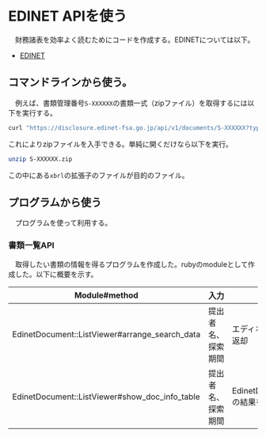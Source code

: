 # EDINET APIを使う
　財務諸表を効率よく読むためにコードを作成する。EDINETについては以下。

- [EDINET](https://disclosure2dl.edinet-fsa.go.jp/guide/static/disclosure/WZEK0110.html)

## コマンドラインから使う。
　例えば、書類管理番号`S-XXXXXX`の書類一式（zipファイル）を取得するには以下を実行する。

```bash
curl "https://disclosure.edinet-fsa.go.jp/api/v1/documents/S-XXXXXX?type=1" --output S-XXXXXX.zip
```

これによりzipファイルを入手できる。単純に開くだけなら以下を実行。

```bash
unzip S-XXXXXX.zip
```

この中にある`xbrl`の拡張子のファイルが目的のファイル。

## プログラムから使う
　プログラムを使って利用する。

### 書類一覧API
　取得したい書類の情報を得るプログラムを作成した。rubyのmoduleとして作成した。以下に概要を示す。

|Module#method|入力|出力|
|-|-|-|
|EdinetDocument::ListViewer#arrange_search_data|提出者名、探索期間|エディネットコードごとに分けた書類情報を配列で返却|
|EdinetDocument::ListViewer#show_doc_info_table|提出者名、探索期間|EdinetDocument::ListViewer#arrange_search_dataの結果をターミナルに表示する。|